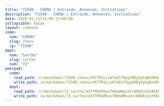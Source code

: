 ```yaml
---
title: "72500 - CHENU | Entraide, Annonces, Initiatives"
description: "72500 - CHENU | Entraide, Annonces, Initiatives"
date: 2020-01-11T14:09:21+09:00
collapsible: false
layout: commune
comm:
  nom: "CHENU"
  slug: chenu
  cp: "72500"
dept:
  nom: "Sarthe"
  slug: sarthe
  num: "72"
peerpad:
  comm:
    read_path: /r/markdown/72500_chenu/4XTTM1LivKTa61fRpyEMEgYphqBzHRQoPiJoLp8mgDSZHJDAb
    write_path: /w/markdown/72500_chenu/4XTTM1LivKTa61fRpyEMEgYphqBzHRQoPiJoLp8mgDSZHJDAb-K3TgTyPSSP2uNT8LxpjtdecSGm6H3CiBRPT1Fi9SQNbfLAwPsGr3JRF95oByHhSWG4h8PfaHF4xqQoV2bVAUdEXAxThXTp5Rwep6Fy3auc2F8TTFkRtGz8YyX8syjhJAhRL97XYw
  dept:
    read_path: /r/markdown/72_sarthe/4XTTM94PDoxfKWsWMasdzrW998jkGtRkEM3CSUC42xSpuJKZ5
    write_path: /w/markdown/72_sarthe/4XTTM94PDoxfKWsWMasdzrW998jkGtRkEM3CSUC42xSpuJKZ5-K3TgTpjFyG67yVeuXvSAfSYzY4Yx2FMtDhgpv5HM2EDBJRVMn95z33xx4XjRNYNVaVsBPQ1t4pG9MoyNqwTqa8mcnEUB8rK4BMVbvUhCtGWCPSFnDCaT8GJTyimDgsCirLN3zswh
---
```


